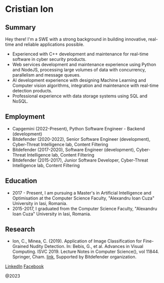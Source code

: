 # Cristian Ion

## Summary
Hey there! I'm a SWE with a strong background in building innovative, real-time and reliable applications possible.

- Experienced with C++ development and maintenance for real-time software in cyber security products.
- Web services development and maintenance experience using Python and NodeJS, processing large volumes of data with concurrency, parallelism and message queues.
- AI development experience with designing Machine Learning and Computer vision algorithms, integration and maintenance with real-time detection products.
- Professional experience with data storage systems using SQL and NoSQL.

## Employment
- Capgemini (2022-Present), Python Software Engineer - Backend (development)
- Bitdefender (2020-2022), Senior Software Engineer (development), Cyber-Threat Intelligence lab, Content Filtering
- Bitdefender (2017-2020), Software Engineer (development), Cyber-Threat Intelligence lab, Content Filtering
- Bitdefender (2015-2017), Junior Software Developer, Cyber-Threat Intelligence lab, Content Filtering

## Education
- 2017 - Present, I am pursuing a Master's in Artificial Intelligence and Optimisation at the Computer Science Faculty, "Alexandru Ioan Cuza" University in Iasi, Romania.
- 2015-2017, I graduated from the Computer Science Faculty, "Alexandru Ioan Cuza" University in Iasi, Romania.

## Research
- Ion, C., Minea, C. (2019). Application of Image Classification for Fine-Grained Nudity Detection. In: Bebis, G., et al. Advances in Visual Computing. ISVC 2019. Lecture Notes in Computer Science(), vol 11844. Springer, Cham. [link](https://doi.org/10.1007/978-3-030-33720-9_1), Supported by Bitdefender organization.

[LinkedIn](https://www.linkedin.com/in/cristianion94/)
[Facebook](https://www.facebook.com/cion94/)

@2023

